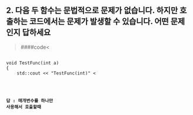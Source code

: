 ## 2. 다음 두 함수는 문법적으로 문제가 없습니다. 하지만 호출하는 코드에서는 문제가 발생할 수 있습니다. 어떤 문제인지 답하세요

>####code<
<pre><code>
void TestFunc(int a)
{
    std::cout << "TestFunc(int)" <<std::endl;
}
void TestFunc(int a, int b = 10)
{
    std::cout << "TestFunc(int, int)" << std::endl;
}
</code></pre>

#### 답 : 매개변수를 하나만 사용해서 호출할때
